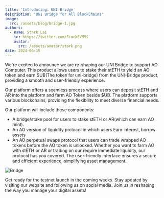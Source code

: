 ```yaml
---
title: 'Introducing: UNI Bridge'
description: "UNI Bridge for All BlockChains"
image:
  src: /assets/blog/bridge-1.jpg
authors:
  - name: Stark Lai
    to: https://twitter.com/StarkEVM99
    avatar:
      src: /assets/avatar/stark.png
date: 2024-06-15
---
```


We're excited to announce we are re-shaping our UNI Bridge to support AO Computer. This product allows users to stake their stETH to yield an AO token and earn $UB(The token for uni-bridge) from the UNI-Bridge product, providing a smooth and user-friendly experience.

Our platform offers a seamless process where users can deposit stETH and AR into the platform and farm AO Token beside $UB. The platform supports various blockchains, providing the flexibility to meet diverse financial needs.

Our platform will include these components:

* A bridge/stake pool for users to stake stETH or AR(which can earn AO mint).
* An AO version of liquidity protocol in which users Earn interest, borrow assets
* An AO perpetual swaps protocol that users can trade wrapped AO tokens before the AO token is unlocked.
Whether you want to farm AO with stETH or AR or trading on our require immediate liquidity, our protocol has you covered. The user-friendly interface ensures a secure and efficient experience, simplifying asset management.

![Bridge](/assets/blog/bridge-2.jpg)

Get ready for the testnet launch in the coming weeks. Stay updated by visiting our website and following us on social media. Join us in reshaping the way you manage your digital assets!
